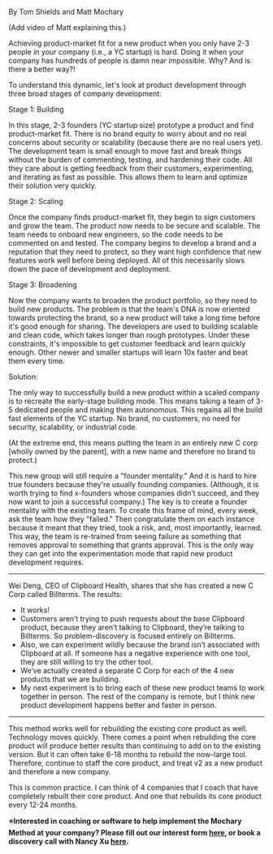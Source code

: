 By Tom Shields and Matt Mochary

(Add video of Matt explaining this.)

Achieving product-market fit for a new product when you only have 2-3 people in your company (i.e., a YC startup) is hard. Doing it when your company has hundreds of people is damn near impossible. Why? And is there a better way?\!

To understand this dynamic, let's look at product development through three broad stages of company development:

Stage 1: Building

In this stage, 2-3 founders (YC startup size) prototype a product and find product-market fit. There is no brand equity to worry about and no real concerns about security or scalability (because there are no real users yet). The development team is small enough to move fast and break things without the burden of commenting, testing, and hardening their code. All they care about is getting feedback from their customers, experimenting, and iterating as fast as possible. This allows them to learn and optimize their solution very quickly.

Stage 2: Scaling

Once the company finds product-market fit, they begin to sign customers and grow the team. The product now needs to be secure and scalable. The team needs to onboard new engineers, so the code needs to be commented on and tested. The company begins to develop a brand and a reputation that they need to protect, so they want high confidence that new features work well before being deployed. All of this necessarily slows down the pace of development and deployment.

Stage 3: Broadening

Now the company wants to broaden the product portfolio, so they need to build new products. The problem is that the team's DNA is now oriented towards protecting the brand, so a new product will take a long time before it's good enough for sharing. The developers are used to building scalable and clean code, which takes longer than rough prototypes. Under these constraints, it's impossible to get customer feedback and learn quickly enough. Other newer and smaller startups will learn 10x faster and beat them every time.

Solution:

The only way to successfully build a new product within a scaled company is to recreate the early-stage building mode. This means taking a team of 3-5 dedicated people and making them autonomous. This regains all the build fast elements of the YC startup. No brand, no customers, no need for security, scalability, or industrial code.

(At the extreme end, this means putting the team in an entirely new C corp \[wholly owned by the parent\], with a new name and therefore no brand to protect.)

This new group will still require a "founder mentality." And it is hard to hire true founders because they're usually founding companies. (Although, it is worth trying to find x-founders whose companies didn’t succeed, and they now want to join a successful company.) The key is to create a founder mentality with the existing team. To create this frame of mind, every week, ask the team how they "failed." Then congratulate them on each instance because it meant that they tried, took a risk, and, most importantly, learned. This way, the team is re-trained from seeing failure as something that removes approval to something that grants approval. This is the only way they can get into the experimentation mode that rapid new product development requires.

---

Wei Deng, CEO of Clipboard Health, shares that she has created a new C Corp called Billterms. The results:

- It works\!
- Customers aren’t trying to push requests about the base Clipboard product, because they aren’t talking to Clipboard, they’re talking to Billterms. So problem-discovery is focused entirely on Billterms.
- Also, we can experiment wildly because the brand isn’t associated with Clipboard at all. If someone has a negative experience with one tool, they are still willing to try the other tool.
- We’ve actually created a separate C Corp for each of the 4 new products that we are building.
- My next experiment is to bring each of these new product teams to work together in person. The rest of the company is remote, but I think new product development happens better and faster in person.

---

This method works well for rebuilding the existing core product as well. Technology moves quickly. There comes a point when rebuilding the core product will produce better results than continuing to add on to the existing version. But it can often take 6-18 months to rebuild the now-large tool. Therefore, continue to staff the core product, and treat v2 as a new product and therefore a new company.

This is common practice. I can think of 4 companies that I coach that have completely rebuilt their core product. And one that rebuilds its core product every 12-24 months.

**⭐Interested in coaching or software to help implement the Mochary Method at your company? Please fill out our interest form [here](https://mocharymethod.typeform.com/interest), or book a discovery call with Nancy Xu [here](https://calendly.com/nancy-mm/30).**

